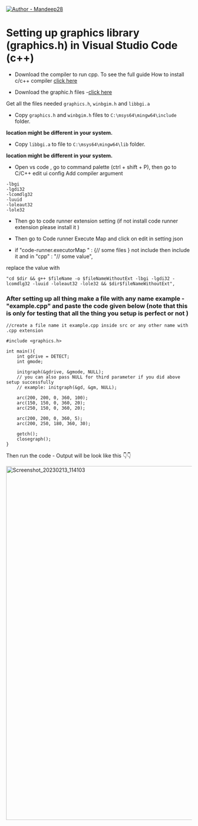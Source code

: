 [![Author - Mandeep28](https://img.shields.io/badge/Author%20---%20Mandeep28-brightgreen)](https://opensource.org/licenses/)


# Setting up graphics library (graphics.h) in Visual Studio Code (c++)

- Download the compiler to run cpp. To see the full guide How to install c/c++ compiler [click here](https://code.visualstudio.com/docs/languages/cpp)

- Download the graphic.h files -[click here](https://drive.google.com/file/d/16xZBvFXf7yFjxwTpuyevK1KPuLgUeZFh/view)

 Get all the files needed `graphics.h`, `winbgim.h` and `libbgi.a`

- Copy `graphics.h` and `winbgim.h` files to `C:\msys64\mingw64\include` folder.

**location might be different in your system.**

- Copy `libbgi.a` to file to `C:\msys64\mingw64\lib` folder.

**location might be different in your system.**



 - Open vs code , go to command palette (ctrl + shift + P), then go to C/C++ edit ui config 
Add compiler argument 
```
-lbgi
-lgdi32
-lcomdlg32
-luuid
-loleaut32
-lole32
```
- Then go to code runner extension setting (if not install code runner extension please install it ) 

- Then go to Code runner Execute Map and click on edit in setting json 

- if "code-runner.executorMap " : {// some files } not include then include it and in "cpp" : "// some value",


replace the value with 
```
"cd $dir && g++ $fileName -o $fileNameWithoutExt -lbgi -lgdi32 -lcomdlg32 -luuid -loleaut32 -lole32 && $dir$fileNameWithoutExt",
```
### After setting up all thing make a file with any name example - "example.cpp" and paste the code given below (note that this is only for testing that all the thing you setup is perfect or not )
```
//create a file name it example.cpp inside src or any other name with .cpp extension

#include <graphics.h>

int main(){
    int gdrive = DETECT;
    int gmode;

    initgraph(&gdrive, &gmode, NULL);
    // you can also pass NULL for third parameter if you did above setup successfully
    // example: initgraph(&gd, &gm, NULL);

    arc(200, 200, 0, 360, 100);
    arc(150, 150, 0, 360, 20);
    arc(250, 150, 0, 360, 20);

    arc(200, 200, 0, 360, 5);
    arc(200, 250, 180, 360, 30);

    getch();
    closegraph();
}

```

Then run the code - Output will be look like this 👇👇


<img width="959" alt="Screenshot_20230213_114103" src="https://user-images.githubusercontent.com/95164601/218538691-0d4f8de3-6aaf-4ec0-a1e1-352e197cbd3b.png">


